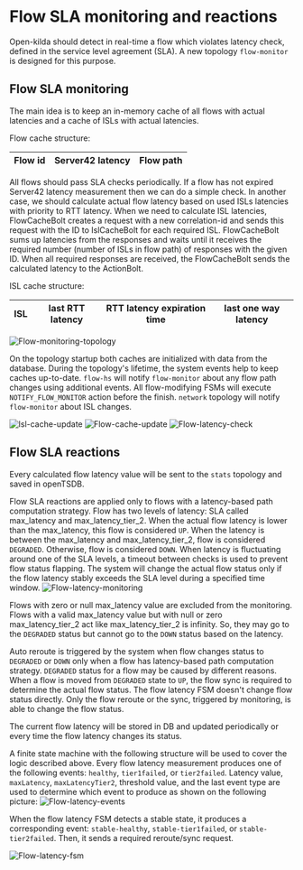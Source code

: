 # Flow SLA monitoring and reactions

Open-kilda should detect in real-time a flow which violates latency check, defined in the service level agreement (SLA).
A new topology `flow-monitor` is designed for this purpose. 

## Flow SLA monitoring
The main idea is to keep an in-memory cache of all flows with actual latencies and a cache of ISLs with actual latencies. 

Flow cache structure:

| Flow id  | Server42 latency | Flow path  |
|----------|------------------|------------|

All flows should pass SLA checks periodically. If a flow has not expired Server42 latency measurement then we can do a simple check.
In another case, we should calculate actual flow latency based on used ISLs latencies with priority to RTT latency.
When we need to calculate ISL latencies, FlowCacheBolt creates a request with a new correlation-id and sends this request with 
the ID to IslCacheBolt for each required ISL. FlowCacheBolt sums up latencies from the responses and waits until it receives
the required number (number of ISLs in flow path) of responses with the given ID. When all required responses are received,
the FlowCacheBolt sends the calculated latency to the ActionBolt.

ISL cache structure:

| ISL | last RTT latency | RTT latency expiration time | last one way latency |
|-----|------------------|-----------------------------|----------------------|

![Flow-monitoring-topology](flow-monitoring-topology.png "Flow monitoring")

On the topology startup both caches are initialized with data from the database. During the topology's lifetime, the system events
help to keep caches up-to-date. `flow-hs` will notify `flow-monitor` about any flow path changes using additional events.
All flow-modifying FSMs will execute `NOTIFY_FLOW_MONITOR` action before the finish. `network` topology will notify `flow-monitor`
about ISL changes.

![Isl-cache-update](isl-cache-update.png "Isl cache update")
![Flow-cache-update](flow-cache-update.png "Flow cache update")
![Flow-latency-check](flow-latency-check.png "Flow latency check")

## Flow SLA reactions

Every calculated flow latency value will be sent to the `stats` topology and saved in openTSDB.

Flow SLA reactions are applied only to flows with a latency-based path computation strategy. Flow has two levels of latency:
SLA called max_latency and max_latency_tier_2. When the actual flow latency is lower than the max_latency, this flow is considered `UP`.
When the latency is between the max_latency and max_latency_tier_2, flow is considered `DEGRADED`. Otherwise, flow is considered `DOWN`.
When latency is fluctuating around one of the SLA levels, a timeout between checks is used to prevent flow status flapping.
The system will change the actual flow status only if the flow latency stably exceeds the SLA level during a specified time window. 
![Flow-latency-monitoring](flow-latency-monitoring.png "Flow latency monitoring")

Flows with zero or null max_latency value are excluded from the monitoring. Flows with a valid max_latency value but with
null or zero max_latency_tier_2 act like max_latency_tier_2 is infinity. So, they may go to the `DEGRADED` status but 
cannot go to the `DOWN` status based on the latency.

Auto reroute is triggered by the system when flow changes status to `DEGRADED` or `DOWN` only when a flow has latency-based
path computation strategy. `DEGRADED` status for a flow may be caused by different reasons. When a flow is moved from 
`DEGRADED` state to `UP`, the flow sync is required to determine the actual flow status. The flow latency FSM doesn't change
flow status directly. Only the flow reroute or the sync, triggered by monitoring, is able to change the flow status.

The current flow latency will be stored in DB and updated periodically or every time the flow latency changes its status.

A finite state machine with the following structure will be used to cover the logic described above.
Every flow latency measurement produces one of the following events: `healthy`, `tier1failed`, or `tier2failed`. Latency value,
`maxLatency`, `maxLatencyTier2`, threshold value, and the last event type are used to determine which event to produce as
shown on the following picture:
![Flow-latency-events](flow-latency-events.png "Flow latency events")

When the flow latency FSM detects a stable state, it produces a corresponding event: `stable-healthy`, `stable-tier1failed`, or `stable-tier2failed`.
Then, it sends a required reroute/sync request.

![Flow-latency-fsm](flow-latency-fsm.png "Flow latency fsm")